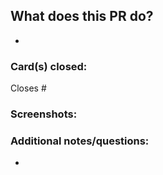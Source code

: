 ## What does this PR do?
- 

### Card(s) closed:
Closes #

### Screenshots:

### Additional notes/questions:
- 
